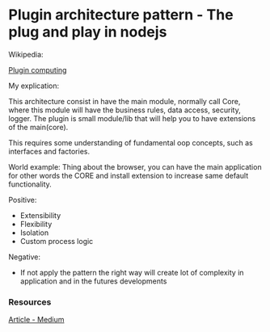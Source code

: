 # Plugin architecture pattern - The plug and play in nodejs

Wikipedia:

[Plugin computing](https://en.wikipedia.org/wiki/Plug-in_%28computing%29)

My explication:

This architecture consist in have the main module, normally call Core, where this module will have the business rules, data access, security, logger.
The plugin is small module/lib that will help you to have extensions of the main(core).

This requires some understanding of fundamental oop concepts, such as interfaces and factories.

World example:
Thing about the browser, you can have the main application for other words the CORE and install extension to increase same default functionality.

Positive:

- Extensibility
- Flexibility
- Isolation
- Custom process logic

Negative:

- If not apply the pattern the right way will create lot of complexity in application and in the futures developments

### Resources

[Article - Medium](https://medium.com/omarelgabrys-blog/plug-in-architecture-dec207291800)
[](http://blog.nuclex-games.com/tutorials/cxx/plugin-architecture/)